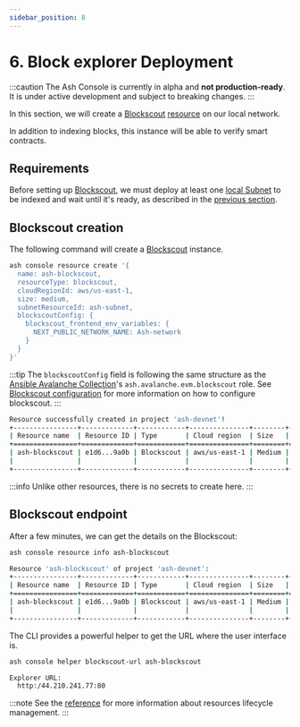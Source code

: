 ```yaml
---
sidebar_position: 8
---
```


# 6. Block explorer Deployment

:::caution
The Ash Console is currently in alpha and **not production-ready**. It is under active development and subject to breaking changes.
:::

In this section, we will create a [Blockscout](https://www.blockscout.com/) [resource](/docs/console/glossary#resource) on our local network.

In addition to indexing blocks, this instance will be able to verify smart contracts. 

## Requirements

Before setting up [Blockscout](https://www.blockscout.com/), we must deploy at least one [local Subnet](/docs/console/guides/local-network/subnet) to be indexed and wait until it's ready, as described in the [previous section](/docs/console/guides/local-network/subnet#subnet-information).

## Blockscout creation

The following command will create a [Blockscout](https://www.blockscout.com/) instance.

```bash title="Command"
ash console resource create '{
  name: ash-blockscout, 
  resourceType: blockscout, 
  cloudRegionId: aws/us-east-1, 
  size: medium, 
  subnetResourceId: ash-subnet, 
  blockscoutConfig: {
    blockscout_frontend_env_variables: {
      NEXT_PUBLIC_NETWORK_NAME: Ash-network
    }
  }
}'
```

:::tip
The `blockscoutConfig` field is following the same structure as the [Ansible Avalanche Collection](/docs/toolkit/ansible-avalanche-collection/introduction)'s `ash.avalanche.evm.blockscout` role. See [Blockscout configuration](/docs/toolkit/ansible-avalanche-collection/reference/roles/avalanche-evm-blockscout) for more information on how to configure blockscout.
:::

```bash title="Output"
Resource successfully created in project 'ash-devnet'!
+----------------+-------------+------------+---------------+--------+------------------+---------+----------------------+
| Resource name  | Resource ID | Type       | Cloud region  | Size   | Created at       | Status  | Resource specific    |
+================+=============+============+===============+========+==================+=========+======================+
| ash-blockscout | e1d6...9a0b | Blockscout | aws/us-east-1 | Medium | 2024-06-07T21:20 | Pending |  IP address |        |
|                |             |            |               |        |                  |         |  Running    | false  |
+----------------+-------------+------------+---------------+--------+------------------+---------+----------------------+
```

:::info
Unlike other resources, there is no secrets to create here.
:::

## Blockscout endpoint

After a few minutes, we can get the details on the Blockscout:

```bash title="Command"
ash console resource info ash-blockscout
```

```bash title="Output"
Resource 'ash-blockscout' of project 'ash-devnet':
+----------------+-------------+------------+---------------+--------+------------------+---------+------------------------------+
| Resource name  | Resource ID | Type       | Cloud region  | Size   | Created at       | Status  | Resource specific            |
+================+=============+============+===============+========+==================+=========+==============================+
| ash-blockscout | e1d6...9a0b | Blockscout | aws/us-east-1 | Medium | 2024-06-07T21:20 | Running |  IP address | 44.210.241.77  |
|                |             |            |               |        |                  |         |  Running    | true           |
+----------------+-------------+------------+---------------+--------+------------------+---------+------------------------------+
```

The CLI provides a powerful helper to get the URL where the user interface is.

```bash title="Command"
ash console helper blockscout-url ash-blockscout
```

```bash title="Output"
Explorer URL:
  http:/44.210.241.77:80
```

:::note
See the [reference](/docs/console/reference/resource-management) for more information about resources lifecycle management.
:::

